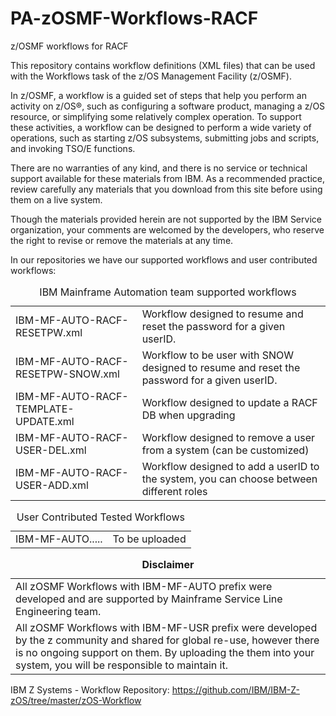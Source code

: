 # PA-zOSMF-Workflows-RACF
z/OSMF workflows for RACF

This repository contains workflow definitions (XML files) that can be used with the Workflows task of the z/OS Management Facility (z/OSMF).

In z/OSMF, a workflow is a guided set of steps that help you perform an activity on z/OS®, such as configuring a software product, managing a z/OS resource, or simplifying some relatively complex operation. To support these activities, a workflow can be designed to perform a wide variety of operations, such as starting z/OS subsystems, submitting jobs and scripts, and invoking TSO/E functions.

There are no warranties of any kind, and there is no service or technical support available for these materials from IBM. As a recommended practice, review carefully any materials that you download from this site before using them on a live system.

Though the materials provided herein are not supported by the IBM Service organization, your comments are welcomed by the developers, who reserve the right to revise or remove the materials at any time. 

In our repositories we have our supported workflows and user contributed workflows:

<table width=100%>  <caption>IBM Mainframe Automation team supported workflows</caption>
   <tr>
      <td>IBM-MF-AUTO-RACF-RESETPW.xml</td>
      <td>Workflow designed to resume and reset the password for a given userID.</td>
   </tr>
   <tr>
      <td>IBM-MF-AUTO-RACF-RESETPW-SNOW.xml</td>
      <td>Workflow to be user with SNOW designed to resume and reset the password for a given userID.</td>
   </tr> 
   <tr>
      <td>IBM-MF-AUTO-RACF-TEMPLATE-UPDATE.xml</td>
      <td>Workflow designed to update a RACF DB when upgrading</td>
   </tr>
   <tr>
      <td>IBM-MF-AUTO-RACF-USER-DEL.xml</td>
      <td>Workflow designed to remove a user from a system (can be customized)</td>
   </tr>
      <tr>
      <td>IBM-MF-AUTO-RACF-USER-ADD.xml</td>
      <td>Workflow designed to add a userID to the system, you can choose between different roles</td>
   </tr>  
</table>

<table width=100%>  <caption>User Contributed Tested Workflows</caption>
   <tr>
      <td>IBM-MF-AUTO.....</td>
      <td>To be uploaded</td>
   </tr> 
</table>

<table><caption><b>Disclaimer</b></caption>
   <tr>
      <td>All zOSMF Workflows with IBM-MF-AUTO prefix were developed and are supported by Mainframe Service Line Engineering team.</td>
	</tr><tr>
      <td>All zOSMF Workflows with IBM-MF-USR prefix were developed by the z community and shared for global re-use, however there is no ongoing support on them. By uploading the them into your system, you will be responsible to maintain it.</td>
	</tr>
</table>

IBM Z Systems - Workflow Repository: https://github.com/IBM/IBM-Z-zOS/tree/master/zOS-Workflow
